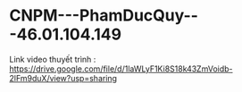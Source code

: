 # CNPM---PhamDucQuy---46.01.104.149


Link video thuyết trình : https://drive.google.com/file/d/1laWLyF1Ki8S18k43ZmVoidb-2lFm9duX/view?usp=sharing
